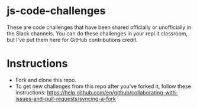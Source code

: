 # js-code-challenges

These are code challenges that have been shared officially or unofficially in the Slack channels. You can do these challenges in your repl.it classroom, but I've put them here for GitHub contributions credit. 

# Instructions

- Fork and clone this repo.
- To get new challenges from this repo after you've forked it, follow these instructions: https://help.github.com/en/github/collaborating-with-issues-and-pull-requests/syncing-a-fork
